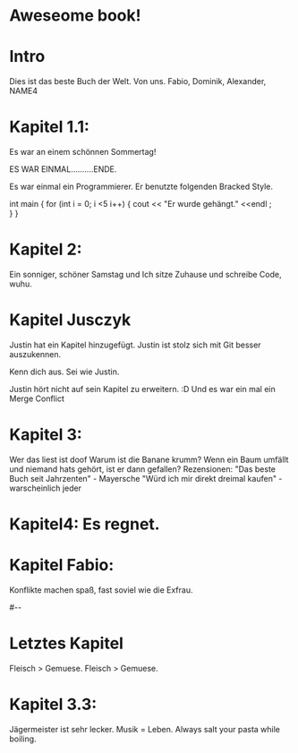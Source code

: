 Aweseome book!
===

# Intro
Dies ist das beste Buch der Welt.
Von uns.
Fabio, Dominik, Alexander, NAME4

# Kapitel 1.1: 
Es war an einem schönnen Sommertag!

ES WAR EINMAL..........ENDE.

Es war einmal ein Programmierer. Er benutzte folgenden Bracked Style.

int main                                {
 for (int i = 0; i <5 i++)
                                        {
 cout << "Er wurde gehängt." <<endl     ;                                   
                                        }
                                        }
       
# Kapitel 2:                 
Ein sonniger, schöner Samstag und Ich sitze Zuhause und schreibe Code, wuhu.




# Kapitel Jusczyk
Justin hat ein Kapitel hinzugefügt. Justin ist stolz sich mit Git besser auszukennen.

Kenn dich aus. Sei wie Justin. 

Justin hört nicht auf sein Kapitel zu erweitern.
:D
Und es war ein mal ein Merge Conflict
# Kapitel 3:
Wer das liest ist doof 
Warum ist die Banane krumm?
Wenn ein Baum umfällt und niemand hats gehört, ist er dann gefallen?
Rezensionen:
"Das beste Buch seit Jahrzenten" - Mayersche
"Würd ich mir direkt dreimal kaufen" - warscheinlich jeder

# Kapitel4: Es regnet.


# Kapitel Fabio:
Konflikte machen spaß, fast soviel wie die Exfrau.

#--
# Letztes Kapitel
Fleisch > Gemuese.
Fleisch > Gemuese.

# Kapitel 3.3:
Jägermeister ist sehr lecker.
Musik = Leben.
Always salt your pasta while boiling.
